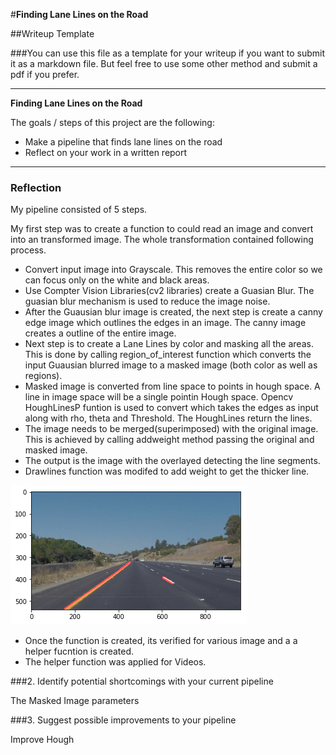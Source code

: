 #**Finding Lane Lines on the Road** 

##Writeup Template

###You can use this file as a template for your writeup if you want to submit it as a markdown file. But feel free to use some other method and submit a pdf if you prefer.

---

**Finding Lane Lines on the Road**

The goals / steps of this project are the following:
* Make a pipeline that finds lane lines on the road
* Reflect on your work in a written report


[//]: # (Image References)

[image1]: ./converted_image.png "Grayscale"

[video1]: ./white.mp4

[video2]: ./yellow.mp4

---

### Reflection

My pipeline consisted of 5 steps. 

My first step was to create a function to could read an image and convert into an transformed image. The whole transformation contained following process.

* Convert input image into Grayscale. This removes the entire color so we can focus only on the white and black areas. 
* Use Compter Vision Libraries(cv2 libraries) create a Guasian Blur. The guasian blur mechanism is used to reduce the image noise.
* After the Guausian blur image is created, the next step is create a canny edge image which outlines the edges in an image. The canny image creates a outline of the entire image.
* Next step is to create a Lane Lines by color and masking all the areas. This is done by calling region_of_interest function which converts the input Guausian blurred image to a masked image (both color as well as regions).
* Masked image is converted from line space to points in hough space. A line in image space will be a single pointin Hough space. Opencv HoughLinesP funtion is used to convert which takes the edges as input along with rho, theta and Threshold. The HoughLines return the lines. 
* The image needs to be merged(superimposed) with the original image. This is achieved by calling addweight method passing the original and masked image.
* The output is the image with the overlayed detecting the line segments.
* Drawlines function was modifed to add weight to get the thicker line.

![alt text][image1]

* Once the function is created, its verified for various image and a a helper fucntion is created.
* The helper function was applied for Videos.

[video1]: ./white.mp4

[video2]: ./yellow.mp4


###2. Identify potential shortcomings with your current pipeline

The Masked Image  parameters 

###3. Suggest possible improvements to your pipeline

Improve Hough 
